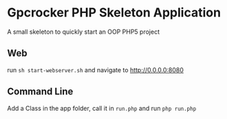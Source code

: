 # Gpcrocker PHP Skeleton Application

A small skeleton to quickly start an OOP PHP5 project

## Web 

run `sh start-webserver.sh` and navigate to http://0.0.0.0:8080

## Command Line 

Add a Class in the app folder, call it in `run.php` and run `php run.php`

